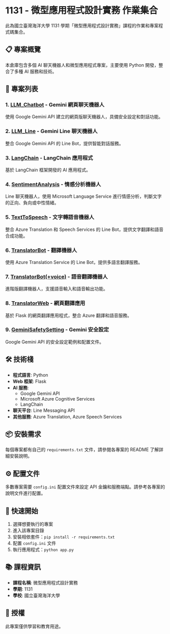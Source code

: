 # 1131 - 微型應用程式設計實務 作業集合

此為國立臺灣海洋大學 1131 學期「微型應用程式設計實務」課程的作業和專案程式碼集合。

## 📋 專案概覽

本倉庫包含多個 AI 聊天機器人和微型應用程式專案，主要使用 Python 開發，整合了多種 AI 服務和技術。

## 🤖 專案列表

### 1. [LLM_Chatbot](./LLM_Chatbot/) - Gemini 網頁聊天機器人
使用 Google Gemini API 建立的網頁版聊天機器人，具備安全設定和對話功能。

### 2. [LLM_Line](./LLM_Line/) - Gemini Line 聊天機器人  
整合 Google Gemini API 的 Line Bot，提供智能對話服務。

### 3. [LangChain](./LangChain/) - LangChain 應用程式
基於 LangChain 框架開發的 AI 應用程式。

### 4. [SentimentAnalysis](./SentimentAnalysis/) - 情感分析機器人
Line 聊天機器人，使用 Microsoft Language Service 進行情感分析，判斷文字的正向、負向或中性情緒。

### 5. [TextToSpeech](./TextToSpeech/) - 文字轉語音機器人
整合 Azure Translation 和 Speech Services 的 Line Bot，提供文字翻譯和語音合成功能。

### 6. [TranslatorBot](./TranslatorBot/) - 翻譯機器人
使用 Azure Translation Service 的 Line Bot，提供多語言翻譯服務。

### 7. [TranslatorBot(+voice)](./TranslatorBot(+voice)/) - 語音翻譯機器人
進階版翻譯機器人，支援語音輸入和語音輸出功能。

### 8. [TranslatorWeb](./TranslatorWeb/) - 網頁翻譯應用
基於 Flask 的網頁翻譯應用程式，整合 Azure 翻譯和語音服務。

### 9. [GeminiSafetySetting](./GeminiSafetySetting/) - Gemini 安全設定
Google Gemini API 的安全設定範例和配置文件。

## 🛠️ 技術棧

- **程式語言**: Python
- **Web 框架**: Flask
- **AI 服務**: 
  - Google Gemini API
  - Microsoft Azure Cognitive Services
  - LangChain
- **聊天平台**: Line Messaging API
- **其他服務**: Azure Translation, Azure Speech Services

## 📦 安裝需求

每個專案都有自己的 `requirements.txt` 文件，請參閱各專案的 README 了解詳細安裝說明。

## ⚙️ 配置文件

多數專案需要 `config.ini` 配置文件來設定 API 金鑰和服務端點。請參考各專案的說明文件進行配置。

## 🚀 快速開始

1. 選擇想要執行的專案
2. 進入該專案目錄
3. 安裝相依套件：`pip install -r requirements.txt`
4. 配置 `config.ini` 文件
5. 執行應用程式：`python app.py`

## 📚 課程資訊

- **課程名稱**: 微型應用程式設計實務
- **學期**: 1131
- **學校**: 國立臺灣海洋大學

## 📄 授權

此專案僅供學習和教育用途。